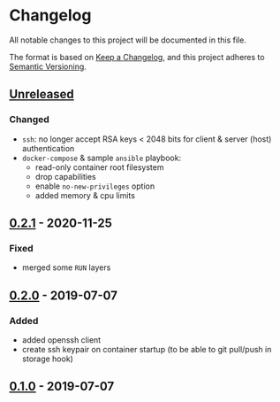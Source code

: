 # Changelog
All notable changes to this project will be documented in this file.

The format is based on [Keep a Changelog](https://keepachangelog.com/en/1.0.0/),
and this project adheres to [Semantic Versioning](https://semver.org/spec/v2.0.0.html).

## [Unreleased]
### Changed
- `ssh`: no longer accept RSA keys < 2048 bits for client & server (host) authentication
- `docker-compose` & sample `ansible` playbook:
   - read-only container root filesystem
   - drop capabilities
   - enable `no-new-privileges` option
   - added memory & cpu limits

## [0.2.1] - 2020-11-25
### Fixed
- merged some `RUN` layers

## [0.2.0] - 2019-07-07
### Added
- added openssh client
- create ssh keypair on container startup
  (to be able to git pull/push in storage hook)

## [0.1.0] - 2019-07-07

[Unreleased]: https://github.com/fphammerle/docker-radicale/compare/0.2.1...HEAD
[0.2.1]: https://github.com/fphammerle/docker-radicale/compare/0.2.0...0.2.1
[0.2.0]: https://github.com/fphammerle/docker-radicale/compare/0.1.0...0.2.0
[0.1.0]: https://github.com/fphammerle/docker-radicale/tree/0.1.0
